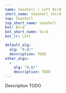 ```yaml
---
name: Seashell / Left Bird
short_name: seashell_lbird
top: Seashell
top_short_name: seashell
bot: Bird
bot_short_name: bird
bot_lr: Left

default_alg:
  alg: "0,0/"
  description: TODO
other_algs:
  -
    alg: "0,0/"
    description: TODO
---
```


Description TODO

